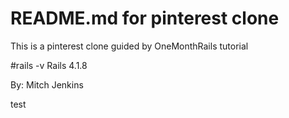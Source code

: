 # README.md for pinterest clone

This is a pinterest clone guided by OneMonthRails tutorial

#rails -v 
Rails 4.1.8

By: Mitch Jenkins

test
